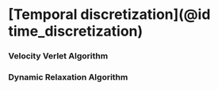 # [Temporal discretization](@id time_discretization)
### Velocity Verlet Algorithm
### Dynamic Relaxation Algorithm